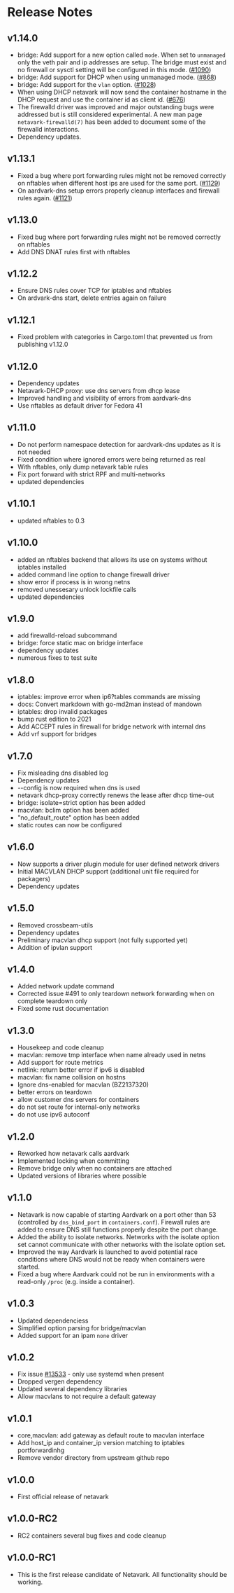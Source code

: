 # Release Notes

## v1.14.0

* bridge: Add support for a new option called `mode`. When set to `unmanaged` only the veth pair and ip addresses are setup. The bridge must exist and no firewall or sysctl setting will be configured in this mode. ([#1090](https://github.com/containers/netavark/issues/1090))
* bridge: Add support for DHCP when using unmanaged mode. ([#868](https://github.com/containers/netavark/issues/868))
* bridge: Add support for the `vlan` option. ([#1028](https://github.com/containers/netavark/issues/1028))
* When using DHCP netavark will now send the container hostname in the DHCP request and use the container id as client id. ([#676](https://github.com/containers/netavark/issues/676))
* The firewalld driver was improved and major outstanding bugs were addressed but is still considered experimental. A new man page `netavark-firewalld(7)` has been added to document some of the firewalld interactions.
* Dependency updates.

## v1.13.1

* Fixed a bug where port forwarding rules might not be removed correctly on nftables when different host ips are used for the same port. ([#1129](https://github.com/containers/netavark/issues/1129))
* On aardvark-dns setup errors properly cleanup interfaces and firewall rules again. ([#1121](https://github.com/containers/netavark/issues/1121))

## v1.13.0

* Fixed bug where port forwarding rules might not be removed correctly on nftables
* Add DNS DNAT rules first with nftables

## v1.12.2

* Ensure DNS rules cover TCP for iptables and nftables
* On ardvark-dns start, delete entries again on failure

## v1.12.1

* Fixed problem with categories in Cargo.toml that prevented us from publishing v1.12.0

## v1.12.0

* Dependency updates
* Netavark-DHCP proxy: use dns servers from dhcp lease
* Improved handling and visibility of errors from aardvark-dns
* Use nftables as default driver for Fedora 41

## v1.11.0

* Do not perform namespace detection for aardvark-dns updates as it is not needed
* Fixed condition where ignored errors were being returned as real
* With nftables, only dump netavark table rules
* Fix port forward with strict RPF and multi-networks
* updated dependencies

## v1.10.1

* updated nftables to 0.3

## v1.10.0

* added an nftables backend that allows its use on systems without iptables installed
* added command line option to change firewall driver
* show error if process is in wrong netns
* removed unessesary unlock lockfile calls
* updated dependencies

## v1.9.0

* add firewalld-reload subcommand
* bridge: force static mac on bridge interface
* dependency updates
* numerous fixes to test suite

## v1.8.0

* iptables: improve error when ip6?tables commands are missing
* docs: Convert markdown with go-md2man instead of mandown
* iptables: drop invalid packages
* bump rust edition to 2021
* Add ACCEPT rules in firewall for bridge network with internal dns
* Add vrf support for bridges

## v1.7.0

* Fix misleading dns disabled log
* Dependency updates
* --config is now required when dns is used
* netavark dhcp-proxy correctly renews the lease after dhcp time-out
* bridge: isolate=strict option has been added
* macvlan: bclim option has been added
* "no_default_route" option has been added
* static routes can now be configured

## v1.6.0

* Now supports a driver plugin module for user defined network drivers
* Initial MACVLAN DHCP support (additional unit file required for packagers)
* Dependency updates

## v1.5.0

* Removed crossbeam-utils
* Dependency updates
* Preliminary macvlan dhcp support (not fully supported yet)
* Addition of ipvlan support

## v1.4.0

* Added network update command
* Corrected issue #491 to only teardown network forwarding when on complete teardown only
* Fixed some rust documentation

## v1.3.0

* Housekeep and code cleanup
* macvlan: remove tmp interface when name already used in netns
* Add support for route metrics
* netlink: return better error if ipv6 is disabled
* macvlan: fix name collision on hostns
* Ignore dns-enabled for macvlan (BZ2137320)
* better errors on teardown
* allow customer dns servers for containers
* do not set route for internal-only networks
* do not use ipv6 autoconf

## v1.2.0

* Reworked how netavark calls aardvark
* Implemented locking when committing
* Remove bridge only when no containers are attached
* Updated versions of libraries where possible

## v1.1.0

* Netavark is now capable of starting Aardvark on a port other than 53 (controlled by `dns_bind_port`
  in `containers.conf`). Firewall rules are added to ensure DNS still functions properly despite the port change.
* Added the ability to isolate networks. Networks with the isolate option set cannot communicate with other networks
  with the isolate option set.
* Improved the way Aardvark is launched to avoid potential race conditions where DNS would not be ready when containers
  were started.
* Fixed a bug where Aardvark could not be run in environments with a read-only `/proc` (e.g. inside a container).

## v1.0.3

* Updated dependenciess
* Simplified option parsing for bridge/macvlan
* Added support for an ipam `none` driver

## v1.0.2

* Fix issue [#13533](https://github.com/containers/podman/issues/13533) - only use systemd when present
* Dropped vergen dependency
* Updated several dependency libraries
* Allow macvlans to not require a default gateway

## v1.0.1

* core,macvlan: add gateway as default route to macvlan interface
* Add host_ip and container_ip version matching to iptables portforwardinhg
* Remove vendor directory from upstream github repo

## v1.0.0

* First official release of netavark

## v1.0.0-RC2

* RC2 containers several bug fixes and code cleanup

## v1.0.0-RC1

* This is the first release candidate of Netavark. All functionality should be working.
